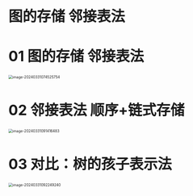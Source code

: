 # 图的存储 邻接表法



# 01 图的存储 邻接表法

<img src="https://cvp.oss-cn-shanghai.aliyuncs.com/picgo/202403310745829.png" alt="image-20240331074525754" style="zoom:50%;" />



# 02 邻接表法 顺序+链式存储

<img src="https://cvp.oss-cn-shanghai.aliyuncs.com/picgo/202403310914604.png" alt="image-20240331091416483" style="zoom:50%;" />



# 03 对比：树的孩子表示法

<img src="https://cvp.oss-cn-shanghai.aliyuncs.com/picgo/202403310922305.png" alt="image-20240331092249240" style="zoom:50%;" />
